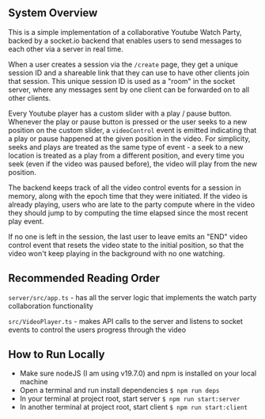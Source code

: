 ## System Overview

This is a simple implementation of a collaborative Youtube Watch Party, backed by a socket.io backend that enables users to send messages to each other via a server in real time.

When a user creates a session via the `/create` page, they get a unique session ID and a shareable link that they can use to have other clients join that session. This unique session ID is used as a "room" in the socket server, where any messages sent by one client can be forwarded on to all other clients.

Every Youtube player has a custom slider with a play / pause button. Whenever the play or pause button is pressed or the user seeks to a new position on the custom slider, a `videoControl` event is emitted indicating that a play or pause happened at the given position in the video. For simplicity, seeks and plays are treated as the same type of event - a seek to a new location is treated as a play from a different position, and every time you seek (even if the video was paused before), the video will play from the new position.

The backend keeps track of all the video control events for a session in memory, along with the epoch time that they were initiated. If the video is already playing, users who are late to the party compute where in the video they should jump to by computing the time elapsed since the most recent play event.

If no one is left in the session, the last user to leave emits an "END" video control event that resets the video state to the initial position, so that the video won't keep playing in the background with no one watching.

## Recommended Reading Order

`server/src/app.ts` - has all the server logic that implements the watch party collaboration functionality

`src/VideoPlayer.ts` - makes API calls to the server and listens to socket events to control the users progress through the video


## How to Run Locally

- Make sure nodeJS (I am using v19.7.0) and npm is installed on your local machine
- Open a terminal and run install dependencies
  `$ npm run deps`
- In your terminal at project root, start server
  `$ npm run start:server`
- In another terminal at project root, start client
  `$ npm run start:client`

